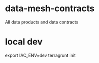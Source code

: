 # data-mesh-contracts
All data products and data contracts

# local dev  
export IAC_ENV=dev
terragrunt init 


